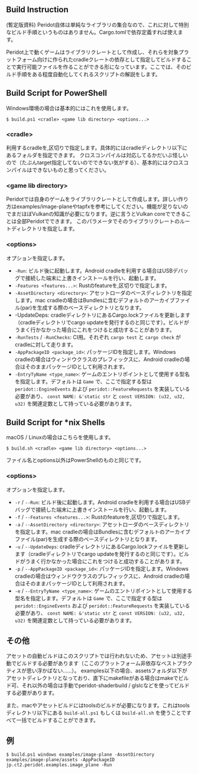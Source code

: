 Build Instruction
---

(暫定版資料)
Peridot自体は単純なライブラリの集合なので、これに対して特別なビルド手順というものはありません。Cargo.tomlで依存定義すれば使えます。

Peridot上で動くゲームはライブラリクレートとして作成し、それらを対象プラットフォーム向けに作られたcradleクレートの依存として指定してビルドすることで実行可能ファイルを作ることができる形になっています。ここでは、そのビルド手順をある程度自動化してくれるスクリプトの解説をします。

## Build Script for PowerShell

Windows環境の場合は基本的にはこれを使用します。

```
$ build.ps1 <cradle> <game lib directory> <options...>
```

### &lt;cradle&gt;

利用するcradleを,区切りで指定します。具体的にはcradleディレクトリ以下にあるフォルダを指定できます。
クロスコンパイルは対応してるかだいぶ怪しいので（たぶんtarget指定してないのでできない気がする）、基本的にはクロスコンパイルはできないものと思ってください。

### &lt;game lib directory&gt;

Peridotでは自身のゲームをライブラリクレートとして作成します。詳しい作り方はexamples/image-planeやtapfxを参考にしてください。機能が足りないのでまだほぼVulkanの知識が必要になります。逆に言うとVulkan coreでできることは全部Peridotでできます。
このパラメータでそのライブラリクレートのルートディレクトリを指定します。

### &lt;options&gt;

オプションを指定します。

* `-Run`: ビルド後に起動します。Android cradleを利用する場合はUSBデバッグで接続した端末に上書きインストールを行い、起動します。
* `-Features <features...>`: Rustのfeatureを,区切りで指定します。
* `-AssetDirectory <directory>`: アセットローダのベースディレクトリを指定します。mac cradleの場合はBundlesに含むデフォルトのアーカイブファイル(par)を生成する際のベースディレクトリとなります。
* -UpdateDeps: cradleディレクトリにあるCargo.lockファイルを更新します（cradleディレクトリでcargo updateを発行するのと同じです）。ビルドがうまく行かなかった場合にこれをつけると成功することがあります。
* `-RunTests` / `-RunChecks`: CI用。それぞれ `cargo test` と `cargo check` がcradleに対して走ります。
* `-AppPackageID <package_id>`: パッケージIDを指定します。Windows cradleの場合はウィンドウクラスのプレフィックスに、Android cradleの場合はそのままパッケージIDとして利用されます。
* `-EntryTyName <type_name>`: ゲームのエントリポイントとして使用する型名を指定します。デフォルトは `Game` で、ここで指定する型は `peridot::EngineEvents` および `peridot::FeatureRequests` を実装している必要があり、 `const NAME: &'static str` と `const VERSION: (u32, u32, u32)` を関連定数として持っている必要があります。

## Build Script for *nix Shells

macOS / Linuxの場合はこちらを使用します。

```
$ build.sh <cradle> <game lib directory> <options...>
```

ファイル名とoptions以外はPowerShellのものと同じです。

### &lt;options&gt;

オプションを指定します。

* `-r` / `--Run`: ビルド後に起動します。Android cradleを利用する場合はUSBデバッグで接続した端末に上書きインストールを行い、起動します。
* `-f` / `--Features <features...>`: Rustのfeatureを,区切りで指定します。
* `-a` / `--AssetDirectory <directory>`: アセットローダのベースディレクトリを指定します。mac cradleの場合はBundlesに含むデフォルトのアーカイブファイル(par)を生成する際のベースディレクトリとなります。
* `-u` / `--UpdateDeps`: cradleディレクトリにあるCargo.lockファイルを更新します（cradleディレクトリでcargo updateを発行するのと同じです）。ビルドがうまく行かなかった場合にこれをつけると成功することがあります。
* `-p` / `--AppPackageID <package_id>`: パッケージIDを指定します。Windows cradleの場合はウィンドウクラスのプレフィックスに、Android cradleの場合はそのままパッケージIDとして利用されます。
* `-e` / `--EntryTyName <type_name>`: ゲームのエントリポイントとして使用する型名を指定します。デフォルトは `Game` で、ここで指定する型は `peridot::EngineEvents` および `peridot::FeatureRequests` を実装している必要があり、 `const NAME: &'static str` と `const VERSION: (u32, u32, u32)` を関連定数として持っている必要があります。

## その他

アセットの自動ビルドはこのスクリプトでは行われないため、アセットは別途手動でビルドする必要があります（ここのプラットフォーム非依存なベストプラクティスが思い浮かばない......）。
examples以下の場合、assetsフォルダ以下がアセットディレクトリとなっており、直下にmakefileがある場合はmakeでビルド可、それ以外の場合は手動でperidot-shaderbuild / glslcなどを使ってビルドする必要があります。

また、macやアセットビルドにはtoolsのビルドが必要になります。これはtoolsディレクトリ以下にある `build-all.ps1` もしくは `build-all.sh` を使うことですべて一括でビルドすることができます。

## 例

```
$ build.ps1 windows examples/image-plane -AssetDirectory examples/image-plane/assets -AppPackageID jp.ct2.peridot.examples.image_plane -Run
```

